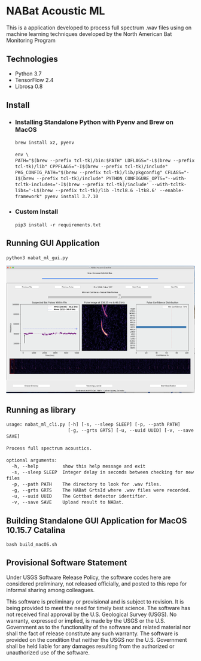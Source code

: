 # NABat Acoustic ML

This is a application developed to process full spectrum .wav files using on machine learning techniques developed by the North American Bat Monitoring Program

## Technologies

- Python 3.7
- TensorFlow 2.4
- Librosa 0.8

## Install

- ### Installing Standalone Python with Pyenv and Brew on MacOS

  ```
  brew install xz, pyenv

  env \
  PATH="$(brew --prefix tcl-tk)/bin:$PATH" LDFLAGS="-L$(brew --prefix tcl-tk)/lib" CPPFLAGS="-I$(brew --prefix tcl-tk)/include" PKG_CONFIG_PATH="$(brew --prefix tcl-tk)/lib/pkgconfig" CFLAGS="-I$(brew --prefix tcl-tk)/include" PYTHON_CONFIGURE_OPTS="--with-tcltk-includes='-I$(brew --prefix tcl-tk)/include' --with-tcltk-libs='-L$(brew --prefix tcl-tk)/lib -ltcl8.6 -ltk8.6' --enable-framework" pyenv install 3.7.10
  ```

- ### Custom Install

  ```
  pip3 install -r requirements.txt
  ```

## Running GUI Application

```
python3 nabat_ml_gui.py
```

![Example Interface](Example_Interface.png)

## Running as library

```
usage: nabat_ml_cli.py [-h] [-s, --sleep SLEEP] [-p, --path PATH]
                       [-g, --grts GRTS] [-u, --uuid UUID] [-v, --save SAVE]

Process full spectrum acoustics.

optional arguments:
  -h, --help         show this help message and exit
  -s, --sleep SLEEP  Integer delay in seconds between checking for new files
  -p, --path PATH    The directory to look for .wav files.
  -g, --grts GRTS    The NABat GrtsId where .wav files were recorded.
  -u, --uuid UUID    The Gottbat detector identifier.
  -v, --save SAVE    Upload result to NABat.

```

## Building Standalone GUI Application for MacOS 10.15.7 Catalina

```
bash build_macOS.sh
```

## Provisional Software Statement

Under USGS Software Release Policy, the software codes here are considered preliminary, not released officially, and posted to this repo for informal sharing among colleagues.

This software is preliminary or provisional and is subject to revision. It is being provided to meet the need for timely best science. The software has not received final approval by the U.S. Geological Survey (USGS). No warranty, expressed or implied, is made by the USGS or the U.S. Government as to the functionality of the software and related material nor shall the fact of release constitute any such warranty. The software is provided on the condition that neither the USGS nor the U.S. Government shall be held liable for any damages resulting from the authorized or unauthorized use of the software.
